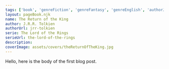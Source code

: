 ```yaml
---
tags: ['book', 'genreFiction', 'genreFantasy', 'genreEnglish', 'authorJRRTolkien', 'serieTheLordOfTheRings']
layout: pageBook.njk
name: The Return of the King
author: J.R.R. Tolkien
authorUrl: jrr-tolkien
serie: The Lord of the Rings
serieUrl: the-lord-of-the-rings
description: 
coverImage: assets/covers/theReturnOfTheKing.jpg
---
```


Hello, here is the body of the first blog post.